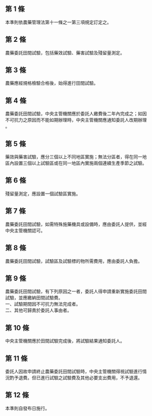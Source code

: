 第 1 條
-------
本準則依農藥管理法第十一條之一第三項規定訂定之。

第 2 條
-------
農藥委託田間試驗，包括藥效試驗、藥害試驗及殘留量測定。

第 3 條
-------
農藥應經規格檢驗合格後，始得進行田間試驗。

第 4 條
-------
農藥委託田間試驗，中央主管機關應於委託人繳費後二年內完成之；如因  
不可抗力之原因而不能如期辦理時，中央主管機關應通知委託人改期辦理  
。

第 5 條
-------
藥效與藥害試驗，應分三個以上不同地區實施；無法分區者，得在同一地  
區內設置三個以上試驗區或在同一地區內實施兩個連續生產季節之試驗。

第 6 條
-------
殘留量測定，應設置一個試驗區實施。

第 7 條
-------
農藥委託田間試驗，如需特殊施藥機具或設備時，應由委託人提供，並經  
中央主管機關認可。

第 8 條
-------
農藥委託田間試驗，試驗區及試驗標的物所需費用，應由委託人負擔。

第 9 條
-------
農藥委託田間試驗，有下列原因之一者，委託人得申請重新實施委託田間  
試驗，並應繳納田間試驗費。  
一、試驗期間因不可抗力無法完成者。  
二、其他可歸責於委託人事由者。

第 10 條
--------
中央主管機關應於田間試驗完成後，將試驗結果通知委託人。

第 11 條
--------
委託人因故申請終止農藥委託田間試驗時，中央主管機關得視試驗進行情  
況酌予退費。但已進行試驗之試驗費及其他必要支出費用，不予退還。

第 12 條
--------
本準則自發布日施行。

